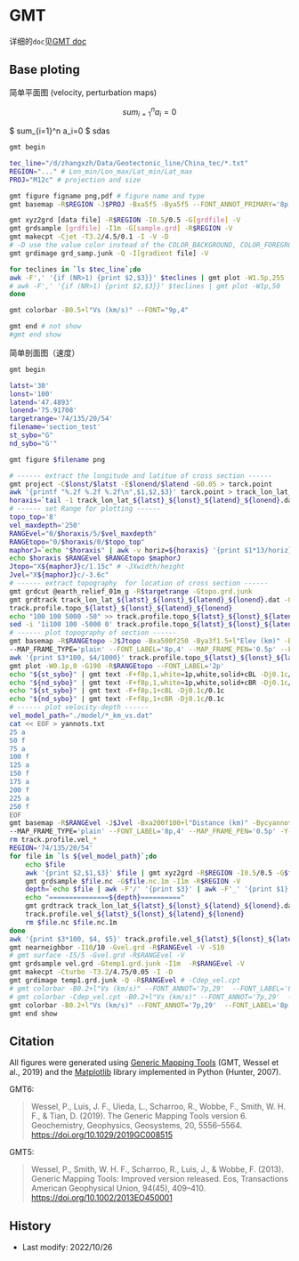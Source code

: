 # GMT

详细的`doc`见[GMT doc](https://docs.gmt-china.org/latest/)

## Base ploting

简单平面图 (velocity, perturbation maps)

$$sum_{i=1}^n a_i=0$$

$
sum_{i=1}^n a_i=0
$ sdas

```sh
gmt begin

tec_line="/d/zhangxzh/Data/Geotectonic_line/China_tec/*.txt"
REGION="..." # Lon_min/Lon_max/Lat_min/Lat_max
PROJ="M12c" # projection and size

gmt figure figname png,pdf # figure name and type
gmt basemap -R$REGION -J$PROJ -Bxa5f5 -Bya5f5 --FONT_ANNOT_PRIMARY='8p,4' --MAP_FRAME_TYPE="plain" -V

gmt xyz2grd [data file] -R$REGION -I0.5/0.5 -G[grdfile] -V
gmt grdsample [grdfile] -I1m -G[sample.grd] -R$REGION -V
gmt makecpt -Cjet -T3.2/4.5/0.1 -I -V -D 
# -D use the value color instead of the COLOR_BACKGROUND, COLOR_FOREGROUND and COLOR_NAN
gmt grdimage grd_samp.junk -Q -I[gradient file] -V

for teclines in `ls $tec_line`;do
awk -F',' '{if (NR>1) {print $2,$3}}' $teclines | gmt plot -W1.5p,255
# awk -F',' '{if (NR>1) {print $2,$3}}' $teclines | gmt plot -W1p,50
done

gmt colorbar -B0.5+l"Vs (km/s)" --FONT="9p,4"

gmt end # not show
#gmt end show
```

简单剖面图（速度）

```sh
gmt begin

latst='30'
lonst='100'
latend='47.4893'
lonend='75.91708'
targetrange='74/135/20/54'
filename='section_test'
st_sybo="G"
nd_sybo="G'"

gmt figure $filename png

# ------ extract the longitude and latitue of cross section ------
gmt project -C$lonst/$latst -E$lonend/$latend -G0.05 > tarck.point
awk '{printf "%.2f %.2f %.2f\n",$1,$2,$3}' tarck.point > track_lon_lat_${latst}_${lonst}_${latend}_${lonend}.dat
horaxis=`tail -1 track_lon_lat_${latst}_${lonst}_${latend}_${lonend}.dat | awk '{print 100*$3}'`
# ------ set Range for plotting ------
topo_top='8'
vel_maxdepth='250'
RANGEvel="0/$horaxis/5/$vel_maxdepth"
RANGEtopo="0/$horaxis/0/$topo_top"
maphorJ=`echo "$horaxis" | awk -v horiz=${horaxis} '{print $1*13/horiz}'`
echo $horaxis $RANGEvel $RANGEtopo $maphorJ
Jtopo="X${maphorJ}c/1.15c" # -JXwidth/height
Jvel="X${maphorJ}c/-3.6c"
# ------ extract topography  for location of cross section ------
gmt grdcut @earth_relief_01m_g -R$targetrange -Gtopo.grd.junk
gmt grdtrack track_lon_lat_${latst}_${lonst}_${latend}_${lonend}.dat -Gtopo.grd.junk > \
track.profile.topo_${latst}_${lonst}_${latend}_${lonend}
echo "100 100 5000 -50" >> track.profile.topo_${latst}_${lonst}_${latend}_${lonend}
sed -i '1i100 100 -5000 0' track.profile.topo_${latst}_${lonst}_${latend}_${lonend}
# ------ plot topography of section ------
gmt basemap -R$RANGEtopo -J$Jtopo -Bxa500f250 -Bya3f1.5+l"Elev (km)" -BWbet \
--MAP_FRAME_TYPE='plain' --FONT_LABEL='8p,4' --MAP_FRAME_PEN='0.5p' --FONT_ANNOT='7p,29'
awk '{print $3*100, $4/1000}' track.profile.topo_${latst}_${lonst}_${latend}_${lonend} |\
gmt plot -W0.1p,0 -G190 -R$RANGEtopo --FONT_LABEL='2p'
echo "${st_sybo}" | gmt text -F+f8p,1,white=1p,white,solid+cBL -Dj0.1c/0.1c
echo "${nd_sybo}" | gmt text -F+f8p,1,white=1p,white,solid+cBR -Dj0.1c/0.1c
echo "${st_sybo}" | gmt text -F+f8p,1+cBL -Dj0.1c/0.1c
echo "${nd_sybo}" | gmt text -F+f8p,1+cBR -Dj0.1c/0.1c
# ------ plot velocity-depth ------
vel_model_path="./model/*_km_vs.dat"
cat << EOF > yannots.txt
25 a
50 f
75 a
100 f
125 a
150 f
175 a
200 f
225 a
250 f
EOF
gmt basemap -R$RANGEvel -J$Jvel -Bxa200f100+l"Distance (km)" -Bycyannots.txt+l"Depth (km)" -BWSe \
--MAP_FRAME_TYPE='plain' --FONT_LABEL='8p,4' --MAP_FRAME_PEN='0.5p' -Y-h-2.545c --FONT_ANNOT='7p,29'
rm track.profile.vel_*
REGION='74/135/20/54'
for file in `ls ${vel_model_path}`;do
    echo $file
    awk '{print $2,$1,$3}' $file | gmt xyz2grd -R$REGION -I0.5/0.5 -G$file.nc
    gmt grdsample $file.nc -G$file.nc.1m -I1m -R$REGION -V
    depth=`echo $file | awk -F'/' '{print $3}' | awk -F'_' '{print $1}'`
    echo "===============${depth}=========="
    gmt grdtrack track_lon_lat_${latst}_${lonst}_${latend}_${lonend}.dat -G$file.nc.1m -V | awk  -v deppp=$depth '{print $1, $2, $3,deppp,$4}' >> \
    track.profile.vel_${latst}_${lonst}_${latend}_${lonend}
    rm $file.nc $file.nc.1m
done
awk '{print $3*100, $4, $5}' track.profile.vel_${latst}_${lonst}_${latend}_${lonend} | \
gmt nearneighbor -I10/10 -Gvel.grd -R$RANGEvel -V -S10
# gmt surface -I5/5 -Gvel.grd -R$RANGEvel -V
gmt grdsample vel.grd -Gtemp1.grd.junk -I1m  -R$RANGEvel -V
gmt makecpt -Cturbo -T3.2/4.75/0.05 -I -D
gmt grdimage temp1.grd.junk -Q -R$RANGEvel # -Cdep_vel.cpt
# gmt colorbar -B0.2+l"Vs (km/s)" --FONT_ANNOT='7p,29'  --FONT_LABEL='8p,4'
# gmt colorbar -Cdep_vel.cpt -B0.2+l"Vs (km/s)" --FONT_ANNOT='7p,29'  --FONT_LABEL='8p,4'
gmt colorbar -B0.2+l"Vs (km/s)" --FONT_ANNOT='7p,29'  --FONT_LABEL='8p,4'
gmt end show
```

## Citation

All figures were generated using [Generic Mapping Tools](https://www.generic-mapping-tools.org/) (GMT, Wessel et al., 2019) and the [Matplotlib](https://matplotlib.org/) library implemented in Python (Hunter, 2007).

GMT6:
> Wessel, P., Luis, J. F., Uieda, L., Scharroo, R., Wobbe, F., Smith, W. H. F., & Tian, D. (2019). The Generic Mapping Tools version 6. Geochemistry, Geophysics, Geosystems, 20, 5556–5564. https://doi.org/10.1029/2019GC008515

GMT5:
> Wessel, P., Smith, W. H. F., Scharroo, R., Luis, J., & Wobbe, F. (2013). Generic Mapping Tools: Improved version released. Eos, Transactions American Geophysical Union, 94(45), 409–410. https://doi.org/10.1002/2013EO450001

## History

- Last modify: 2022/10/26
